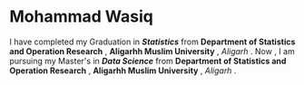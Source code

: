 # Mohammad Wasiq 
I have completed my Graduation in **_Statistics_** from **Department of Statistics and Operation Research** , **Aligarhh Muslim University** , *Aligarh* .
Now , I am pursuing my Master's in **_Data Science_** from **Department of Statistics and Operation Research** , **Aligarhh Muslim University** , *Aligarh* .
